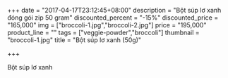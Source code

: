 +++
date = "2017-04-17T23:12:45+08:00"
description = "Bột súp lơ xanh đóng gói zip 50 gram"
discounted_percent = "-15%"
discounted_price = "165,000"
img = ["broccoli-1.jpg","broccoli-2.jpg"]
price = "195,000"
product_line = ""
tags = ["veggie-powder","broccoli"]
thumbnail = "broccoli-1.jpg"
title = "Bột súp lơ xanh (50g)"

+++

Bột súp lơ xanh 
